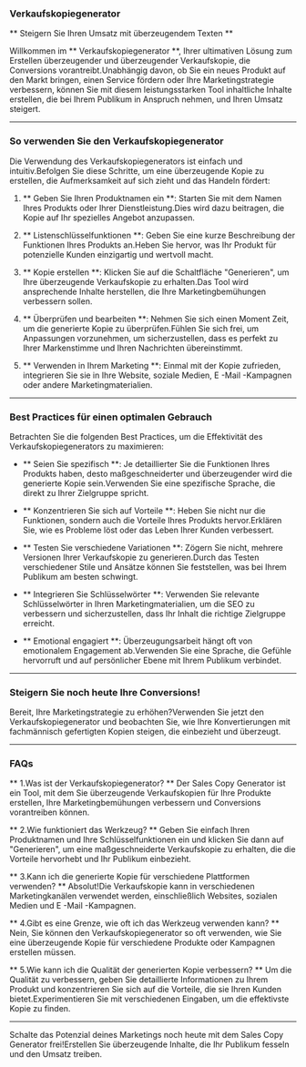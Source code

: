 ### Verkaufskopiegenerator

** Steigern Sie Ihren Umsatz mit überzeugendem Texten **

Willkommen im ** Verkaufskopiegenerator **, Ihrer ultimativen Lösung zum Erstellen überzeugender und überzeugender Verkaufskopie, die Conversions vorantreibt.Unabhängig davon, ob Sie ein neues Produkt auf den Markt bringen, einen Service fördern oder Ihre Marketingstrategie verbessern, können Sie mit diesem leistungsstarken Tool inhaltliche Inhalte erstellen, die bei Ihrem Publikum in Anspruch nehmen, und Ihren Umsatz steigert.

---

### So verwenden Sie den Verkaufskopiegenerator

Die Verwendung des Verkaufskopiegenerators ist einfach und intuitiv.Befolgen Sie diese Schritte, um eine überzeugende Kopie zu erstellen, die Aufmerksamkeit auf sich zieht und das Handeln fördert:

1. ** Geben Sie Ihren Produktnamen ein **: Starten Sie mit dem Namen Ihres Produkts oder Ihrer Dienstleistung.Dies wird dazu beitragen, die Kopie auf Ihr spezielles Angebot anzupassen.

2. ** Listenschlüsselfunktionen **: Geben Sie eine kurze Beschreibung der Funktionen Ihres Produkts an.Heben Sie hervor, was Ihr Produkt für potenzielle Kunden einzigartig und wertvoll macht.

3. ** Kopie erstellen **: Klicken Sie auf die Schaltfläche "Generieren", um Ihre überzeugende Verkaufskopie zu erhalten.Das Tool wird ansprechende Inhalte herstellen, die Ihre Marketingbemühungen verbessern sollen.

4. ** Überprüfen und bearbeiten **: Nehmen Sie sich einen Moment Zeit, um die generierte Kopie zu überprüfen.Fühlen Sie sich frei, um Anpassungen vorzunehmen, um sicherzustellen, dass es perfekt zu Ihrer Markenstimme und Ihren Nachrichten übereinstimmt.

5. ** Verwenden in Ihrem Marketing **: Einmal mit der Kopie zufrieden, integrieren Sie sie in Ihre Website, soziale Medien, E -Mail -Kampagnen oder andere Marketingmaterialien.

---

### Best Practices für einen optimalen Gebrauch

Betrachten Sie die folgenden Best Practices, um die Effektivität des Verkaufskopiegenerators zu maximieren:

- ** Seien Sie spezifisch **: Je detaillierter Sie die Funktionen Ihres Produkts haben, desto maßgeschneiderter und überzeugender wird die generierte Kopie sein.Verwenden Sie eine spezifische Sprache, die direkt zu Ihrer Zielgruppe spricht.

- ** Konzentrieren Sie sich auf Vorteile **: Heben Sie nicht nur die Funktionen, sondern auch die Vorteile Ihres Produkts hervor.Erklären Sie, wie es Probleme löst oder das Leben Ihrer Kunden verbessert.

- ** Testen Sie verschiedene Variationen **: Zögern Sie nicht, mehrere Versionen Ihrer Verkaufskopie zu generieren.Durch das Testen verschiedener Stile und Ansätze können Sie feststellen, was bei Ihrem Publikum am besten schwingt.

- ** Integrieren Sie Schlüsselwörter **: Verwenden Sie relevante Schlüsselwörter in Ihren Marketingmaterialien, um die SEO zu verbessern und sicherzustellen, dass Ihr Inhalt die richtige Zielgruppe erreicht.

- ** Emotional engagiert **: Überzeugungsarbeit hängt oft von emotionalem Engagement ab.Verwenden Sie eine Sprache, die Gefühle hervorruft und auf persönlicher Ebene mit Ihrem Publikum verbindet.

---

### Steigern Sie noch heute Ihre Conversions!

Bereit, Ihre Marketingstrategie zu erhöhen?Verwenden Sie jetzt den Verkaufskopiegenerator und beobachten Sie, wie Ihre Konvertierungen mit fachmännisch gefertigten Kopien steigen, die einbezieht und überzeugt.

---

### FAQs

** 1.Was ist der Verkaufskopiegenerator? **
Der Sales Copy Generator ist ein Tool, mit dem Sie überzeugende Verkaufskopien für Ihre Produkte erstellen, Ihre Marketingbemühungen verbessern und Conversions vorantreiben können.

** 2.Wie funktioniert das Werkzeug? **
Geben Sie einfach Ihren Produktnamen und Ihre Schlüsselfunktionen ein und klicken Sie dann auf "Generieren", um eine maßgeschneiderte Verkaufskopie zu erhalten, die die Vorteile hervorhebt und Ihr Publikum einbezieht.

** 3.Kann ich die generierte Kopie für verschiedene Plattformen verwenden? **
Absolut!Die Verkaufskopie kann in verschiedenen Marketingkanälen verwendet werden, einschließlich Websites, sozialen Medien und E -Mail -Kampagnen.

** 4.Gibt es eine Grenze, wie oft ich das Werkzeug verwenden kann? **
Nein, Sie können den Verkaufskopiegenerator so oft verwenden, wie Sie eine überzeugende Kopie für verschiedene Produkte oder Kampagnen erstellen müssen.

** 5.Wie kann ich die Qualität der generierten Kopie verbessern? **
Um die Qualität zu verbessern, geben Sie detaillierte Informationen zu Ihrem Produkt und konzentrieren Sie sich auf die Vorteile, die sie Ihren Kunden bietet.Experimentieren Sie mit verschiedenen Eingaben, um die effektivste Kopie zu finden.

---

Schalte das Potenzial deines Marketings noch heute mit dem Sales Copy Generator frei!Erstellen Sie überzeugende Inhalte, die Ihr Publikum fesseln und den Umsatz treiben.